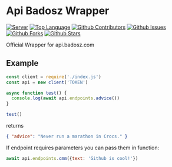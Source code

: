 # Api Badosz Wrapper
[![Server](https://img.shields.io/discord/340947847728070666.svg?logo=discord&colorB=7289DA)](https://discord.gg/ZwPfRfp)
[![Top Language](https://img.shields.io/github/languages/top/badosz0/api-badosz-wrapper)](https://github.com/badosz0/api-badosz-wrapper)
[![Github Contributors](https://img.shields.io/github/contributors/badosz0/api-badosz-wrapper.svg)](https://github.com/badosz0/api-badosz-wrapper/contributors)
[![Github Issues](https://img.shields.io/github/issues/badosz0/api-badosz-wrapper.svg)](https://github.com/badosz0/api-badosz-wrapper/issues)
[![Github Forks](https://img.shields.io/github/forks/badosz0/api-badosz-wrapper.svg)](https://github.com/badosz0/api-badosz-wrapper/network)
[![Github Stars](https://img.shields.io/github/stars/badosz0/api-badosz-wrapper.svg)](https://github.com/badosz0/api-badosz-wrapper/stargazers)

Official Wrapper for api.badosz.com

## Example

```js
const client = require('./index.js')
const api = new client('TOKEN')

async function test() {
  console.log(await api.endpoints.advice())
}

test()
```

returns

```json
{ "advice": "Never run a marathon in Crocs." }
```

If endpoint requires parameters you can pass them in function:

```js
await api.endpoints.cmm({text: 'Github is cool!'})
```
